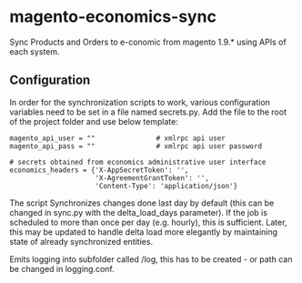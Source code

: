 # magento-economics-sync
Sync Products and Orders to e-conomic from magento 1.9.* using APIs of each system. 


## Configuration
In order for the synchronization scripts to work, various configuration variables need to be set in a file named secrets.py. Add the file to the root of the project folder and use below template:

```magento_api_xmlrpc_url = ""         # url for magento api. E.g. "https://host/index.php/api/xmlrpc?type=xmlrpc"
magento_api_user = ""               # xmlrpc api user
magento_api_pass = ""               # xmlrpc api user password

# secrets obtained from economics administrative user interface
economics_headers = {'X-AppSecretToken': '',
                     'X-AgreementGrantToken': '',
                     'Content-Type': 'application/json'}
```
The script Synchronizes changes done last day by default (this can be changed in sync.py with the delta_load_days parameter). If the job is scheduled to more than once per day (e.g. hourly), this is sufficient. Later, this may be updated to handle delta load more elegantly by maintaining state of already synchronized entities.

Emits logging into subfolder called /log, this has to be created - or path can be changed in logging.conf.
